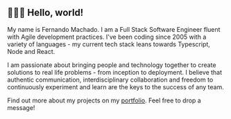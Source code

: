 ## 🧑🏽‍💻  Hello, world!

My name is Fernando Machado. I am a Full Stack Software Engineer fluent with Agile development practices. I've been coding since 2005 with a variety of languages - my current tech stack leans towards Typescript, Node and React.

I am passionate about bringing people and technology together to create solutions to real life problems - from inception to deployment. I believe that authentic communication, interdisciplinary collaboration and freedom to continuously experiment and learn are the keys to the success of any team.

Find out more about my projects on my [portfolio](https://fer-nando-machado.github.io/). Feel free to drop a message!
